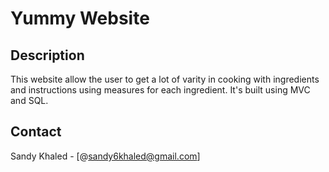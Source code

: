 # Yummy Website
## Description
This website allow the user to get a lot of varity in cooking with ingredients and instructions using measures for each ingredient. It's built using MVC and SQL.
## Contact 
Sandy Khaled - [@sandy6khaled@gmail.com]

